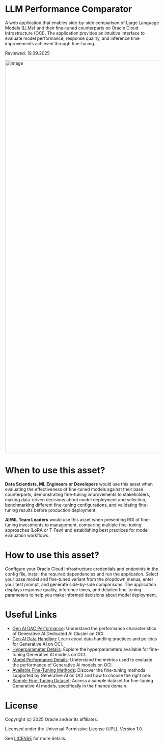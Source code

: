 # LLM Performance Comparator

A web application that enables side-by-side comparison of Large Language Models (LLMs) and their fine-tuned counterparts on Oracle Cloud Infrastructure (OCI). The application provides an intuitive interface to evaluate model performance, response quality, and inference time improvements achieved through fine-tuning.

Reviewed: 19.09.2025

<img width="1703" height="1280" alt="image" src="https://github.com/user-attachments/assets/2cc14579-3422-4272-a766-c48bb6c3afe4" />


# When to use this asset?

**Data Scientists, ML Engineers or Developers** would use this asset when evaluating the effectiveness of fine-tuned models against their base counterparts, demonstrating fine-tuning improvements to stakeholders, making data-driven decisions about model deployment and selection, benchmarking different fine-tuning configurations, and validating fine-tuning results before production deployment.

**AI/ML Team Leaders** would use this asset when presenting ROI of fine-tuning investments to management, comparing multiple fine-tuning approaches (LoRA or T-Few) and establishing best practices for model evaluation workflows.

# How to use this asset?

Configure your Oracle Cloud Infrastructure credentials and endpoints in the config file, install the required dependencies and run the application. Select your base model and fine-tuned variant from the dropdown menus, enter your test prompt, and generate side-by-side comparisons. The application displays response quality, inference times, and detailed fine-tuning parameters to help you make informed decisions about model deployment.

# Useful Links

- [Gen AI DAC Performance](https://docs.public.content.oci.oraclecloud.com/en-us/iaas/Content/generative-ai/performance.htm): Understand the performance characteristics of Generative AI Dedicated AI Cluster on OCI.
- [Gen AI Data Handling](https://docs.public.content.oci.oraclecloud.com/en-us/iaas/Content/generative-ai/data-handling.htm): Learn about data handling practices and policies for Generative AI on OCI.
- [Hyperparameter Details](https://docs.public.content.oci.oraclecloud.com/en-us/iaas/Content/generative-ai/fine-tuning-parameters.htm): Explore the hyperparameters available for fine-tuning Generative AI models on OCI.
- [Model Performance Details](https://docs.public.content.oci.oraclecloud.com/en-us/iaas/Content/generative-ai/concepts-metrics.htm): Understand the metrics used to evaluate the performance of Generative AI models on OCI.
- [Available Fine-Tuning Methods](https://docs.public.content.oci.oraclecloud.com/en-us/iaas/Content/generative-ai/choose-method.htm): Discover the fine-tuning methods supported by Generative AI on OCI and how to choose the right one.
- [Sample Fine-Tuning Dataset](https://huggingface.co/datasets/gbharti/finance-alpaca): Access a sample dataset for fine-tuning Generative AI models, specifically in the finance domain.

# License

Copyright (c) 2025 Oracle and/or its affiliates.

Licensed under the Universal Permissive License (UPL), Version 1.0.

See [LICENSE](https://github.com/oracle-devrel/technology-engineering/blob/main/LICENSE) for more details.
